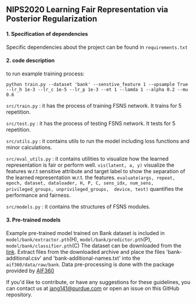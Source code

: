 ## NIPS2020 Learning Fair Representation via Posterior Regularization

#### 1. Specification of dependencies
Specific dependencies about the project can be found in `requirements.txt`

#### 2. code description
to run example training process:
```console
python train.py --dataset 'bank' --senstive_feature 1 --upsample True  --lr_h 1e-3 --lr_c 1e-5 --lr_p 1e-3 --et 1 --lamda 1 --alpha 0.2 --mu 0.6
```

`src/train.py` : it has the process of training FSNS network. It trains for 5 repetition.

`src/test.py` :  it has the process of testing FSNS network. It tests for 5 repetition.

`src/utils.py` : it contains utils to run the model including loss functions and minor calculations.

`src/eval_utils.py` : it contains utilities to visualize how the learned representation is fair or perform well.
`vis(latent, a, y)` visualize the features w.r.t sensitive attribute and target label to show the separation of the learned representation w.r.t. the features. 
`evaluate(args, repeat, epoch, dataset, dataloader, H, P, C, sens_idx, num_sens, privileged_groups, unprivileged_groups,  device, test)` quantifies the performance and fairness.

`src/models.py` : it contains the structures of FSNS modules.


#### 3. Pre-trained models
Example pre-trained model trained on Bank dataset is included in `model/bank/extractor.pth`(H), `model/bank/predictor.pth`(P), `model/bank/classifier.pth`(C)
The dataset can be downloaded from the [link](https://archive.ics.uci.edu/ml/machine-learning-databases/00222/bank-additional.zip).
Extract files from the downloaded archive and place the files 'bank-additional.csv' and 'bank-additional-names.txt' into the `aif360/data/raw/bank`.
Data pre-processing is done with the package provided by [AIF360](https://github.com/IBM/AIF360)


If you'd like to contribute, or have any suggestions for these guidelines, you can contact us at jang141@purdue.com or open an issue on this GitHub repository. 
